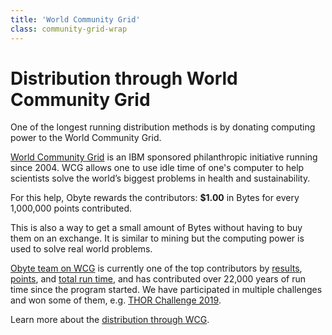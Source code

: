```yaml
---
title: 'World Community Grid'
class: community-grid-wrap
---
```


# Distribution through World Community Grid
<div class="sub-block">
    One of the longest running distribution methods is by donating computing power to the World Community Grid.
</div>
<div class="sub-text-block">
    <p>
        <a target="_blank" rel="noopener" href="https://www.worldcommunitygrid.org/">World Community Grid</a>
         is an IBM sponsored philanthropic initiative running since 2004. WCG allows one to use idle time of one's 
         computer to help scientists solve the world’s biggest problems in health and sustainability.
    </p>
</div>
    
For this help, Obyte rewards the contributors: <b>$1.00</b> in Bytes for every 1,000,000 points contributed.

This is also a way to get a small amount of Bytes without having to buy them on an exchange. It is similar to mining but the computing power is used to solve real world problems.

[Obyte team on WCG](https://www.worldcommunitygrid.org/team/viewTeamInfo.do?teamId=R1RD1XTFK92&target=_blank&rel=noopener) is currently one of the top contributors by [results](https://www.worldcommunitygrid.org/stat/viewStatsByTeamY.do?sort=results&target=_blank&rel=noopener), [points](https://www.worldcommunitygrid.org/stat/viewStatsByTeamY.do?sort=points&target=_blank&rel=noopener), and [total run time](https://www.worldcommunitygrid.org/stat/viewStatsByTeamY.do?sort=cpu&target=_blank&rel=noopener), and has contributed over 22,000 years of run time since the program started. We have participated in multiple challenges and won some of them, e.g. [THOR Challenge 2019](https://www.worldcommunitygrid.org/team/challenge/viewTeamChallenge.do?challengeId=9589&target=_blank&rel=noopener).

Learn more about the [distribution through WCG](https://medium.com/obyte/computing-for-good-again-3795336bdaed?target=_blank&rel=noopener).
